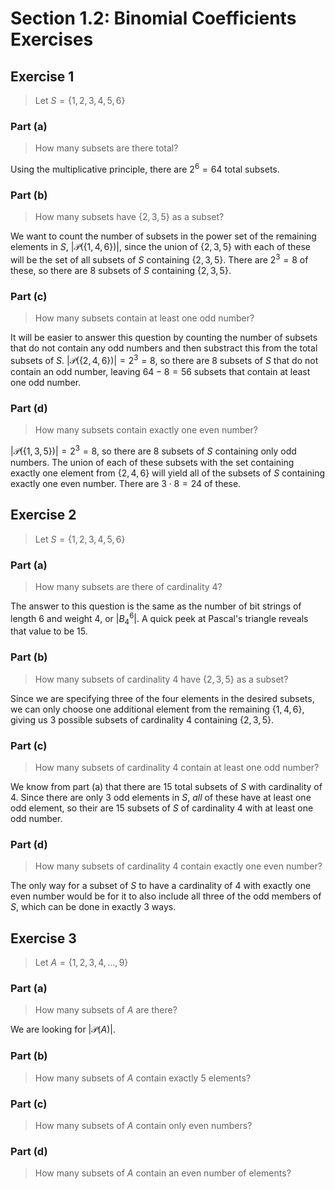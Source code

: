 # Section 1.2: Binomial Coefficients Exercises 


## Exercise 1

> Let $S = \{1, 2, 3, 4, 5, 6\}$

### Part (a)

> How many subsets are there total?

Using the multiplicative principle, there are $2^6 = 64$ total subsets.

### Part (b)

> How many subsets have $\{2, 3, 5\}$ as a subset?

We want to count the number of subsets in the power set of the remaining
elements in $S$, $|\mathcal{P}(\{1, 4, 6\})|$, since the union of
$\{2, 3, 5\}$ with each of these will be the set of all subsets of $S$
containing $\{2, 3, 5\}$. There are $2^3 = 8$ of these, so there are 8
subsets of $S$ containing $\{2, 3, 5\}$.

### Part (c)

> How many subsets contain at least one odd number? 

It will be easier to answer this question by counting the number of subsets
that do not contain any odd numbers and then substract this from the total
subsets of $S$. $|\mathcal{P}(\{2, 4, 6\})| = 2^3 = 8$, so there are 8 subsets
of $S$ that do not contain an odd number, leaving $64 - 8 = 56$ subsets that
contain at least one odd number.

### Part (d)

> How many subsets contain exactly one even number? 

$|\mathcal{P}(\{1, 3, 5\})| = 2^3 = 8$, so there are 8 subsets of $S$
containing only odd numbers. The union of each of these subsets with the
set containing exactly one element from $\{2, 4, 6\}$ will yield all of the
subsets of $S$ containing exactly one even number. There are $3 \cdot 8 = 24$
of these.


## Exercise 2

> Let $S = \{1, 2, 3, 4, 5, 6\}$

### Part (a)

> How many subsets are there of cardinality 4?

The answer to this question is the same as the number of bit strings of
length 6 and weight 4, or $|B^6_4|$. A quick peek at Pascal's triangle reveals
that value to be 15.

### Part (b)

> How many subsets of cardinality 4 have $\{2, 3, 5\}$ as a subset?

Since we are specifying three of the four elements in the desired subsets,
we can only choose one additional element from the remaining $\{1, 4, 6\}$,
giving us 3 possible subsets of cardinality 4 containing $\{2, 3, 5\}$.

### Part (c)

> How many subsets of cardinality 4 contain at least one odd number?

We know from part (a) that there are 15 total subsets of $S$ with cardinality
of 4. Since there are only 3 odd elements in $S$, *all* of these have at least
one odd element, so their are 15 subsets of $S$ of cardinality 4 with at least
one odd number.

### Part (d)

> How many subsets of cardinality 4 contain exactly one even number?

The only way for a subset of $S$ to have a cardinality of 4 with exactly one
even number would be for it to also include all three of the odd members of
$S$, which can be done in exactly 3 ways.

## Exercise 3

> Let $A = \{1, 2, 3, 4, ..., 9\}$

### Part (a)

> How many subsets of $A$ are there? 

We are looking for $|\mathcal{P}(A)|$.

### Part (b)

> How many subsets of $A$ contain exactly 5 elements? 

### Part (c)

> How many subsets of $A$ contain only even numbers? 

### Part (d)

> How many subsets of $A$ contain an even number of elements? 


